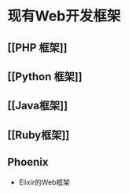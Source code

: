 # 现有Web开发框架
## [[PHP 框架]]

## [[Python 框架]]

## [[Java框架]]

## [[Ruby框架]]

## Phoenix
- Elixir的Web框架
